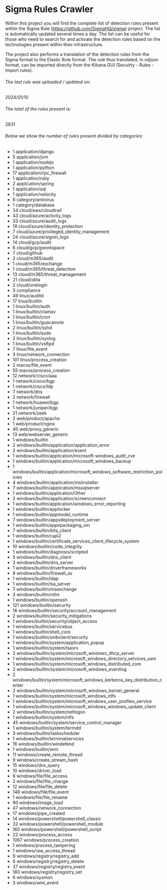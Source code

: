 # Sigma Rules Crawler
Within this project you will find the complete list of detection rules present within the Sigma Rule (https://github.com/SigmaHQ/sigma) project. The list is automatically updated several times a day.
The list can be useful for those who need to search for and activate the detection rules based on the technologies present within their infrastructure.

The project also performs a translation of the detection rules from the Sigma format to the Elastic Rule format. The rule thus translated, in ndjson format, can be imported directly from the Kibana GUI (Secuirty - Rules - Import rules).


###### The last rule was uploaded / updated on:
2024/01/10
###### The total of the rules present is:
2831
###### Below we show the number of rules present divided by categories:
- 1 application/django
- 5 application/jvm
- 1 application/nodejs
- 1 application/python
- 17 application/rpc_firewall
- 1 application/ruby
- 2 application/spring
- 1 application/sql
- 1 application/velocity
- 6 category/antivirus
- 1 category/database
- 34 cloud/aws/cloudtrail
- 43 cloud/azure/activity_logs
- 33 cloud/azure/audit_logs
- 19 cloud/azure/identity_protection
- 7 cloud/azure/privileged_identity_management
- 24 cloud/azure/signin_logs
- 14 cloud/gcp/audit
- 6 cloud/gcp/gworkspace
- 7 cloud/github
- 2 cloud/m365/audit
- 1 cloud/m365/exchange
- 1 cloud/m365/threat_detection
- 13 cloud/m365/threat_management
- 21 cloud/okta
- 2 cloud/onelogin
- 3 compliance
- 49 linux/auditd
- 17 linux/builtin
- 1 linux/builtin/auth
- 1 linux/builtin/clamav
- 1 linux/builtin/cron
- 1 linux/builtin/guacamole
- 2 linux/builtin/sshd
- 1 linux/builtin/sudo
- 2 linux/builtin/syslog
- 1 linux/builtin/vsftpd
- 7 linux/file_event
- 3 linux/network_connection
- 101 linux/process_creation
- 2 macos/file_event
- 55 macos/process_creation
- 12 network/cisco/aaa
- 1 network/cisco/bgp
- 1 network/cisco/ldp
- 7 network/dns
- 2 network/firewall
- 1 network/huawei/bgp
- 1 network/juniper/bgp
- 21 network/zeek
- 2 web/product/apache
- 1 web/product/nginx
- 40 web/proxy_generic
- 13 web/webserver_generic
- 1 windows/builtin
- 2 windows/builtin/application/application_error
- 2 windows/builtin/application/esent
- 1 windows/builtin/application/microsoft-windows_audit_cve
- 1 windows/builtin/application/microsoft_windows_backup
- 1 windows/builtin/application/microsoft_windows_software_restriction_policies
- 4 windows/builtin/application/msiinstaller
- 7 windows/builtin/application/mssqlserver
- 1 windows/builtin/application/Other
- 2 windows/builtin/application/screenconnect
- 1 windows/builtin/application/windows_error_reporting
- 1 windows/builtin/applocker
- 1 windows/builtin/appmodel_runtime
- 7 windows/builtin/appxdeployment_server
- 1 windows/builtin/appxpackaging_om
- 7 windows/builtin/bits_client
- 1 windows/builtin/capi2
- 1 windows/builtin/certificate_services_client_lifecycle_system
- 10 windows/builtin/code_integrity
- 1 windows/builtin/diagnosis/scripted
- 5 windows/builtin/dns_client
- 2 windows/builtin/dns_server
- 1 windows/builtin/driverframeworks
- 8 windows/builtin/firewall_as
- 1 windows/builtin/ldap
- 1 windows/builtin/lsa_server
- 7 windows/builtin/msexchange
- 3 windows/builtin/ntlm
- 1 windows/builtin/openssh
- 121 windows/builtin/security
- 18 windows/builtin/security/account_management
- 2 windows/builtin/security_mitigations
- 1 windows/builtin/security/object_access
- 1 windows/builtin/servicebus
- 1 windows/builtin/shell_core
- 1 windows/builtin/smbclient/security
- 1 windows/builtin/system/application_popup
- 1 windows/builtin/system/lsasrv
- 2 windows/builtin/system/microsoft_windows_dhcp_server
- 1 windows/builtin/system/microsoft_windows_directory_services_sam
- 1 windows/builtin/system/microsoft_windows_distributed_com
- 2 windows/builtin/system/microsoft_windows_eventlog
- 2 windows/builtin/system/microsoft_windows_kerberos_key_distribution_center
- 2 windows/builtin/system/microsoft_windows_kernel_general
- 1 windows/builtin/system/microsoft_windows_ntfs
- 1 windows/builtin/system/microsoft_windows_user_profiles_service
- 1 windows/builtin/system/microsoft_windows_windows_update_client
- 2 windows/builtin/system/netlogon
- 1 windows/builtin/system/ntfs
- 45 windows/builtin/system/service_control_manager
- 1 windows/builtin/system/termdd
- 3 windows/builtin/taskscheduler
- 1 windows/builtin/terminalservices
- 16 windows/builtin/windefend
- 1 windows/builtin/wmi
- 11 windows/create_remote_thread
- 9 windows/create_stream_hash
- 15 windows/dns_query
- 10 windows/driver_load
- 6 windows/file/file_access
- 2 windows/file/file_change
- 12 windows/file/file_delete
- 148 windows/file/file_event
- 1 windows/file/file_rename
- 90 windows/image_load
- 47 windows/network_connection
- 17 windows/pipe_created
- 14 windows/powershell/powershell_classic
- 32 windows/powershell/powershell_module
- 160 windows/powershell/powershell_script
- 22 windows/process_access
- 1067 windows/process_creation
- 1 windows/process_tampering
- 1 windows/raw_access_thread
- 9 windows/registry/registry_add
- 6 windows/registry/registry_delete
- 37 windows/registry/registry_event
- 180 windows/registry/registry_set
- 6 windows/sysmon
- 3 windows/wmi_event
